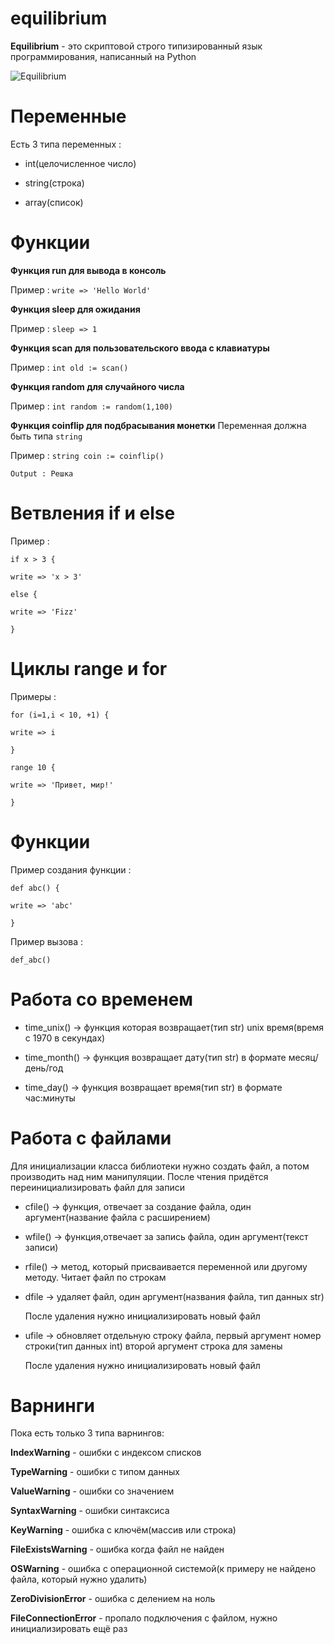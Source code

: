 # equilibrium

**Equilibrium** - это скриптовой строго типизированный язык программирования, написанный на Python


![Equilibrium](https://sun9-76.userapi.com/58uslEXwTUlFP1BN7bzqR4QomO7rrRzvjKDPyg/Z9PPkEbGMlA.jpg "Equilibrium :)")

# Переменные

Есть 3 типа переменных :
  - int(целочисленное число)
  
  - string(строка)
  
  - array(список)

# Функции

**Функция run для вывода в консоль**

Пример : `write => 'Hello World'`

**Функция sleep для ожидания**

Пример : `sleep => 1`

**Функция scan для пользовательского ввода с клавиатуры**

Пример : `int old := scan()`

**Функция random для случайного числа**

Пример : `int random := random(1,100)`

**Функция coinflip для подбрасывания монетки**
Переменная должна быть типа `string`

Пример : `string сoin := coinflip()`

`Output : Решка`

# Ветвления if и else

Пример : 

`if x > 3 {`

  `write => 'x > 3'`
  
`else {`

  `write => 'Fizz'`
  
`}`

# Циклы range и for

Примеры :

`for (i=1,i < 10, +1) {`

`write => i`

`}`


`range 10 {`

`write => 'Привет, мир!'`

`}`

# Функции

Пример создания функции :

`def abc() {`

`write => 'abc'`

`}`

Пример вызова :

`def_abc()`

# Работа со временем 

  - time_unix() -> функция которая возвращает(тип str) unix время(время с 1970 в секундах)
  
  - time_month() -> функция возвращает дату(тип str) в формате месяц/день/год
  
  - time_day() -> функция возвращает время(тип str) в формате час:минуты

# Работа с файлами
  Для инициализации класса библиотеки нужно создать файл, а потом производить над ним манипуляции. После чтения придётся переинициализировать файл для записи
  - cfile() -> функция, отвечает за создание файла, один аргумент(название файла с расширением)

  - wfile() -> функция,отвечает за запись файла, один аргумент(текст записи)
  
  - rfile() -> метод, который присваивается переменной или другому методу. Читает файл по строкам
  
  - dfile -> удаляет файл, один аргумент(названия файла, тип данных str)
  
    После удаления нужно инициализировать новый файл
    
- ufile -> обновляет отдельную строку файла, первый аргумент номер строки(тип данных int) второй аргумент строка для замены

  После удаления нужно инициализировать новый файл

# Варнинги

Пока есть только 3 типа варнингов:

**IndexWarning** - ошибки с индексом списков

**TypeWarning** - ошибки с типом данных 

**ValueWarning** - ошибки со значением

**SyntaxWarning** - ошибки синтаксиса

**KeyWarning** - ошибка с ключём(массив или строка)

**FileExistsWarning** - ошибка когда файл не найден

**OSWarning** - ошибка с операционной системой(к примеру не найдено файла, который нужно удалить)

**ZeroDivisionError** - ошибка с делением на ноль

**FileConnectionError** - пропало подключения с файлом, нужно инициализировать ещё раз






                   
